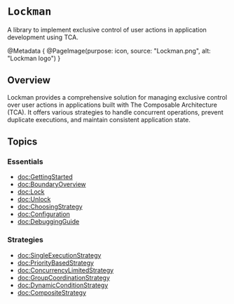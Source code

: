 # ``Lockman``

A library to implement exclusive control of user actions in application development using TCA.

@Metadata {
  @PageImage(purpose: icon, source: "Lockman.png", alt: "Lockman logo")
}

## Overview

Lockman provides a comprehensive solution for managing exclusive control over user actions in applications built with The Composable Architecture (TCA). It offers various strategies to handle concurrent operations, prevent duplicate executions, and maintain consistent application state.

## Topics

### Essentials
- <doc:GettingStarted>
- <doc:BoundaryOverview>
- <doc:Lock>
- <doc:Unlock>
- <doc:ChoosingStrategy>
- <doc:Configuration>
- <doc:DebuggingGuide>

### Strategies
- <doc:SingleExecutionStrategy>
- <doc:PriorityBasedStrategy>
- <doc:ConcurrencyLimitedStrategy>
- <doc:GroupCoordinationStrategy>
- <doc:DynamicConditionStrategy>
- <doc:CompositeStrategy>